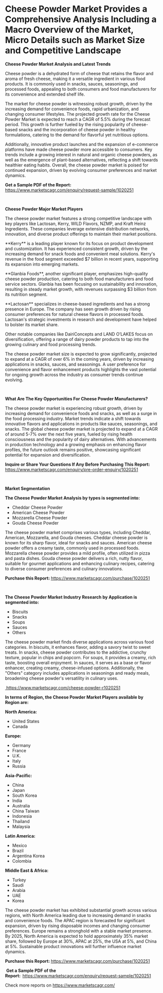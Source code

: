 <p><h1>Cheese Powder Market Provides a Comprehensive Analysis Including a Macro Overview of the Market, Micro Details such as Market Size and Competitive Landscape</h1></p><p><strong>Cheese Powder Market Analysis and Latest Trends</strong></p>
<p><p>Cheese powder is a dehydrated form of cheese that retains the flavor and aroma of fresh cheese, making it a versatile ingredient in various food products. It is commonly used in snacks, sauces, seasonings, and processed foods, appealing to both consumers and food manufacturers for its convenience and extended shelf life.</p><p>The market for cheese powder is witnessing robust growth, driven by the increasing demand for convenience foods, rapid urbanization, and changing consumer lifestyles. The projected growth rate for the Cheese Powder Market is expected to reach a CAGR of 5.5% during the forecast period. This growth is further fueled by the rising popularity of cheese-based snacks and the incorporation of cheese powder in healthy formulations, catering to the demand for flavorful yet nutritious options.</p><p>Additionally, innovative product launches and the expansion of e-commerce platforms have made cheese powder more accessible to consumers. Key trends include a growing interest in natural and organic cheese powders, as well as the emergence of plant-based alternatives, reflecting a shift towards healthier eating habits. Overall, the cheese powder market is poised for continued expansion, driven by evolving consumer preferences and market dynamics.</p></p>
<p><strong>Get a Sample PDF of the Report:&nbsp;</strong> <a href="https://www.marketscagr.com/enquiry/request-sample/1020251?utm_campaign=2320&utm_medium=2&utm_source=Github&utm_content=ia&utm_term=14022025&utm_id=cheese-powder">https://www.marketscagr.com/enquiry/request-sample/1020251</a></p>
<p>&nbsp;</p>
<p><strong>Cheese Powder Major Market Players</strong></p>
<p><p>The cheese powder market features a strong competitive landscape with key players like Lactosan, Kerry, WILD Flavors, NZMP, and Kraft Heinz Ingredients. These companies leverage extensive distribution networks, innovation, and diverse product offerings to maintain their market positions.</p><p>**Kerry** is a leading player known for its focus on product development and customization. It has experienced consistent growth, driven by the increasing demand for snack foods and convenient meal solutions. Kerry's revenue in the food segment exceeded $7 billion in recent years, supporting its expansion into emerging markets.</p><p>**Glanbia Foods**, another significant player, emphasizes high-quality cheese powder production, catering to both food manufacturers and food service sectors. Glanbia has been focusing on sustainability and innovation, resulting in steady market growth, with revenues surpassing $3 billion from its nutrition segment.</p><p>**Lactosan** specializes in cheese-based ingredients and has a strong presence in Europe. The company has seen growth driven by rising consumer preferences for natural cheese flavors in processed foods. Lactosan's strategic investments in research and development have helped to bolster its market share.</p><p>Other notable companies like DairiConcepts and LAND O’LAKES focus on diversification, offering a range of dairy powder products to tap into the growing culinary and food processing trends. </p><p>The cheese powder market size is expected to grow significantly, projected to expand at a CAGR of over 6% in the coming years, driven by increasing applications in snacks, sauces, and seasonings. A user preference for convenience and flavor enhancement products highlights the vast potential for ongoing growth across the industry as consumer trends continue evolving.</p></p>
<p>&nbsp;</p>
<p><strong>What Are The Key Opportunities For Cheese Powder Manufacturers?</strong></p>
<p><p>The cheese powder market is experiencing robust growth, driven by increasing demand for convenience foods and snacks, as well as a surge in the food processing industry. Market trends indicate a shift towards innovative flavors and applications in products like sauces, seasonings, and snacks. The global cheese powder market is projected to expand at a CAGR of around 5-7% over the next five years, fueled by rising health consciousness and the popularity of dairy alternatives. With advancements in production technology and a growing emphasis on enhancing flavor profiles, the future outlook remains positive, showcasing significant potential for expansion and diversification.</p></p>
<p><strong>Inquire or Share Your Questions If Any Before Purchasing This Report:</strong> <a href="https://www.marketscagr.com/enquiry/pre-order-enquiry/1020251?utm_campaign=2320&utm_medium=2&utm_source=Github&utm_content=ia&utm_term=14022025&utm_id=cheese-powder">https://www.marketscagr.com/enquiry/pre-order-enquiry/1020251</a></p>
<p>&nbsp;</p>
<p><strong>Market Segmentation</strong></p>
<p><strong>The Cheese Powder Market Analysis by types is segmented into:</strong></p>
<p><ul><li>Cheddar Cheese Powder</li><li>American Cheese Powder</li><li>Mozzarella Cheese Powder</li><li>Gouda Cheese Powder</li></ul></p>
<p><p>The cheese powder market comprises various types, including Cheddar, American, Mozzarella, and Gouda cheeses. Cheddar cheese powder is known for its sharp flavor, ideal for snacks and sauces. American cheese powder offers a creamy taste, commonly used in processed foods. Mozzarella cheese powder provides a mild profile, often utilized in pizza and pasta dishes. Gouda cheese powder delivers a rich, nutty flavor, suitable for gourmet applications and enhancing culinary recipes, catering to diverse consumer preferences and culinary innovations.</p></p>
<p><strong>Purchase this Report:&nbsp;</strong><a href="https://www.marketscagr.com/purchase/1020251?utm_campaign=2320&utm_medium=2&utm_source=Github&utm_content=ia&utm_term=14022025&utm_id=cheese-powder">https://www.marketscagr.com/purchase/1020251</a></p>
<p>&nbsp;</p>
<p><strong>The Cheese Powder Market Industry Research by Application is segmented into:</strong></p>
<p><ul><li>Biscuits</li><li>Snacks</li><li>Soups</li><li>Sauces</li><li>Others</li></ul></p>
<p><p>The cheese powder market finds diverse applications across various food categories. In biscuits, it enhances flavor, adding a savory twist to sweet treats. In snacks, cheese powder contributes to the addictive, crunchy texture, popular in chips and popcorn. For soups, it provides a creamy, rich taste, boosting overall enjoyment. In sauces, it serves as a base or flavor enhancer, creating creamy, cheese-infused options. Additionally, the "Others" category includes applications in seasonings and ready meals, broadening cheese powder's versatility in culinary uses.</p></p>
<p><a href="https://www.marketscagr.com/cheese-powder-r1020251?utm_campaign=2320&utm_medium=2&utm_source=Github&utm_content=ia&utm_term=14022025&utm_id=cheese-powder">&nbsp;https://www.marketscagr.com/cheese-powder-r1020251</a></p>
<p><strong>In terms of Region, the Cheese Powder Market Players available by Region are:</strong></p>
<p>
    <p> <strong> North America: </strong>
        <ul>
            <li>United States</li>
            <li>Canada</li>
        </ul>
        </p> 
    <p> <strong> Europe: </strong>
        <ul>
            <li>Germany</li>
            <li>France</li>
            <li>U.K.</li>
            <li>Italy</li>
            <li>Russia</li>
        </ul>
        </p> 
    <p> <strong> Asia-Pacific: </strong>
        <ul>
            <li>China</li>
            <li>Japan</li>
            <li>South Korea</li>
            <li>India</li>
            <li>Australia</li>
            <li>China Taiwan</li>
            <li>Indonesia</li>
            <li>Thailand</li>
            <li>Malaysia</li>
        </ul>
        </p> 
    <p> <strong> Latin America: </strong>
        <ul>
            <li>Mexico</li>
            <li>Brazil</li>
            <li>Argentina Korea</li>
            <li>Colombia</li>
        </ul>
        </p> 
    <p> <strong> Middle East & Africa: </strong>
        <ul>
            <li>Turkey</li>
            <li>Saudi</li>
            <li>Arabia</li>
            <li>UAE</li>
            <li>Korea</li>
        </ul>
    </p>
    </p>
<p><p>The cheese powder market has exhibited substantial growth across various regions, with North America leading due to increasing demand in snacks and convenience foods. The APAC region is forecasted for significant expansion, driven by rising disposable incomes and changing consumer preferences. Europe remains a stronghold with a stable market presence. By 2025, North America is expected to hold approximately 35% market share, followed by Europe at 30%, APAC at 25%, the USA at 5%, and China at 5%. Sustainable product innovations will further influence market dynamics.</p></p>
<p><strong>Purchase this Report: </strong><a href="https://www.marketscagr.com/purchase/1020251?utm_campaign=2320&utm_medium=2&utm_source=Github&utm_content=ia&utm_term=14022025&utm_id=cheese-powder">https://www.marketscagr.com/purchase/1020251</a></p>
<p>&nbsp;<strong>Get a Sample PDF of the Report:&nbsp;&nbsp;</strong><a href="https://www.marketscagr.com/enquiry/request-sample/1020251?utm_campaign=2320&utm_medium=2&utm_source=Github&utm_content=ia&utm_term=14022025&utm_id=cheese-powder">https://www.marketscagr.com/enquiry/request-sample/1020251</a></p>
<p><strong></strong></p>
<p>Check more reports on <a href="https://www.marketscagr.com/?utm_campaign=2320&utm_medium=2&utm_source=Github&utm_content=ia&utm_term=14022025&utm_id=cheese-powder">https://www.marketscagr.com/</a></p>